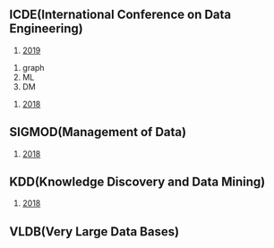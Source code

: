 ## ICDE(International Conference on Data Engineering)
1. [2019](https://conferences.computer.org/icde/2019/#!/toc/0)
  1) graph
  2) ML
  3) DM
1. [2018](https://dblp.org/db/conf/icde/icde2018)

## SIGMOD(Management of Data)
1. [2018](https://dblp.org/db/conf/sigmod/sigmod2018)

## KDD(Knowledge Discovery and Data Mining)
1. [2018](https://dblp.org/db/conf/kdd/kdd2018)

## VLDB(Very Large Data Bases)

